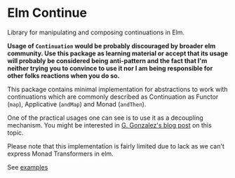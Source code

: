 # Elm Continue

Library for manipulating and composing continuations in Elm.

**Usage of `Continuation` would be probably discouraged by broader elm community.
Use this package as learning material or accept that its usage will
probably be considered being anti-pattern and the fact that I'm neither trying
you to convince to use it nor I am being responsible for other folks reactions when you do so.**

This package contains minimal implementation for abstractions to work with continuations
which are commonly described as Continuation as Functor (`map`), Applicative (`andMap`) and Monad (`andThen`).

One of the practical usages one can see is to use it as a decoupling mechanism.
You might be interested in [G. Gonzalez's blog post](http://www.haskellforall.com/2012/12/the-continuation-monad.html) on this topic.

Please note that this implementation is fairly limited due to lack as we can't express Monad Transformers in elm.

See [examples](examples)
